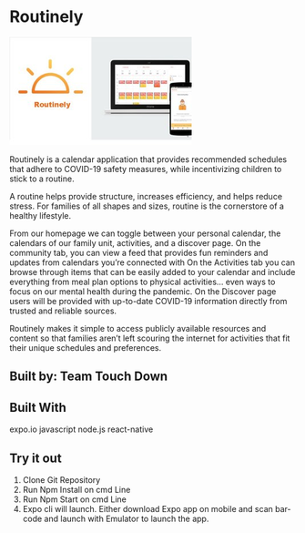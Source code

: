 # Routinely

![Routinely app preview](/assets/images/RoutinelyWithAppPreview.jpg)


Routinely is a calendar application that provides recommended schedules that adhere to COVID-19 safety measures, while incentivizing children to stick to a routine.

A routine helps provide structure, increases efficiency, and helps reduce stress. For families of all shapes and sizes, routine is the cornerstore of a healthy lifestyle.

From our homepage we can toggle between your personal calendar, the calendars of our family unit, activities, and a discover page.
On the community tab, you can view a feed that provides fun reminders and updates from calendars you’re connected with
On the Activities tab you can browse through items that can be easily added to your calendar and include everything from meal plan options to physical activities… even ways to focus on our mental health during the pandemic. 
On the Discover page users will be provided with up-to-date COVID-19 information directly from trusted and reliable sources.

Routinely makes it simple to access publicly available resources and content so that families aren’t left scouring the internet for activities that fit their unique schedules and preferences.


## Built by: Team Touch Down

## Built With
expo.io
javascript
node.js
react-native

## Try it out
1. Clone Git Repository
2. Run Npm Install on cmd Line
3. Run Npm Start on cmd Line
4. Expo cli will launch. Either download Expo app on mobile and scan bar-code and launch with Emulator to launch the app.
